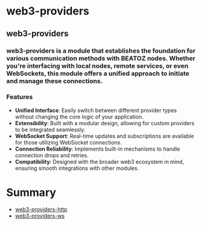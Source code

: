 # web3-providers


## web3-providers

### web3-providers is a module that establishes the foundation for various communication methods with BEATOZ nodes. Whether you're interfacing with local nodes, remote services, or even WebSockets, this module offers a unified approach to initiate and manage these connections.

### Features

- **Unified Interface**: Easily switch between different provider types without changing the core logic of your application.
- **Extensibility**: Built with a modular design, allowing for custom providers to be integrated seamlessly.
- **WebSocket Support**: Real-time updates and subscriptions are available for those utilizing WebSocket connections.
- **Connection Reliability**: Implements built-in mechanisms to handle connection drops and retries.
- **Compatibility**: Designed with the broader web3 ecosystem in mind, ensuring smooth integrations with other modules.



# Summary

* [web3-providers-http](./http/http.md)
* [web3-providers-ws](./websocket/ws.md)
